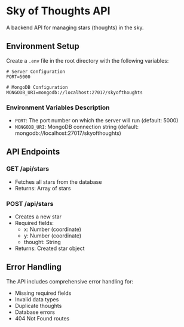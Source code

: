 # Sky of Thoughts API

A backend API for managing stars (thoughts) in the sky.

## Environment Setup

Create a `.env` file in the root directory with the following variables:

```env
# Server Configuration
PORT=5000

# MongoDB Configuration
MONGODB_URI=mongodb://localhost:27017/skyofthoughts
```

### Environment Variables Description

- `PORT`: The port number on which the server will run (default: 5000)
- `MONGODB_URI`: MongoDB connection string (default: mongodb://localhost:27017/skyofthoughts)

## API Endpoints

### GET /api/stars
- Fetches all stars from the database
- Returns: Array of stars

### POST /api/stars
- Creates a new star
- Required fields:
  - x: Number (coordinate)
  - y: Number (coordinate)
  - thought: String
- Returns: Created star object

## Error Handling

The API includes comprehensive error handling for:
- Missing required fields
- Invalid data types
- Duplicate thoughts
- Database errors
- 404 Not Found routes 